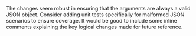 The changes seem robust in ensuring that the arguments are always a valid JSON object. Consider adding unit tests specifically for malformed JSON scenarios to ensure coverage. It would be good to include some inline comments explaining the key logical changes made for future reference.